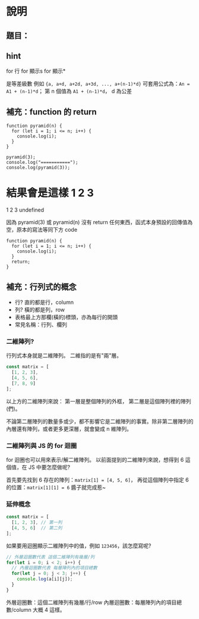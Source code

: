 # 說明
## 題目：
## hint
for 行
	for 顯示s
	for 顯示*

是等差級數
例如
`{a, a+d, a+2d, a+3d, ..., a+(n-1)*d}`
可套用公式為：`An = A1 + (n-1)*d`；
第 n 個值為 `A1 + (n-1)*d`，
d 為公差

## 補充：function 的 return
```
function pyramid(n) {
  for (let i = 1; i <= n; i++) {
    console.log(i);
  }
}

pyramid(3);
console.log("===========");
console.log(pyramid(3));
```

結果會是這樣
1
2
3
===========
1
2
3
undefined

因為 pyramid(3) 或 pyramid(n) 沒有 return 任何東西，函式本身預設的回傳值為空，原本的寫法等同下方 code
```
function pyramid(n) {
  for (let i = 1; i <= n; i++) {
    console.log(i);
  }
  return;
}
```

## 補充：行列式的概念
- 行? 直的都是行，column
- 列? 橫的都是列，row
- 表格最上方那欄(橫的)標頭，亦為每行的開頭
- 常見名稱：行列、欄列

### 二維陣列?
行列式本身就是二維陣列。
二維指的是有"兩"層。

```javascript
const matrix = [
  [1, 2, 3],
  [4, 5, 6],
  [7, 8, 9]
];
```

以上方的二維陣列來說：
第一層是整個陣列的外框，
第二層是這個陣列裡的陣列(們)。

不論第二層陣列的數量多或少，都不影響它是二維陣列的事實。除非第二層陣列的內層還有陣列，或者更多更深層，就會變成 n 維陣列。

### 二維陣列與 JS 的 for 迴圈
for 迴圈也可以用來表示/解二維陣列。
以前面提到的二維陣列來說，想得到 6 這個值，在 JS 中要怎麼做呢?

首先要先找到 6 存在的陣列：`matrix[1] = [4, 5, 6]`，
再從這個陣列中指定 6 的位置：`matrix[1][1] = 6`
醬子就完成惹~

### 延伸概念
```javascript
const matrix = [
  [1, 2, 3], // 第一列
  [4, 5, 6]  // 第二列
];
```

如果要用迴圈顯示二維陣列中的值，例如 `123456`，該怎麼寫呢?

```javascript
// 外層迴圈數代表 這個二維陣列有幾層/列
for(let i = 0; i < 2; i++) {
  // 內層迴圈數代表 每層陣列內的項目總數
  for(let j = 0; j < 3; j++) {
    console.log(a[i][j]);
  }
}
```

外層迴圈數：這個二維陣列有幾層/行/row
內層迴圈數：每層陣列內的項目總數/column
大概 4 這樣。
